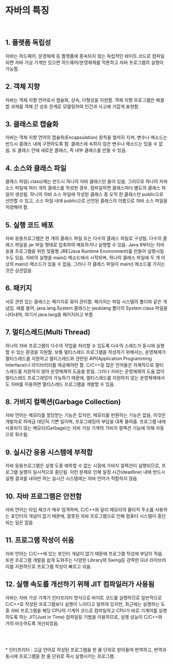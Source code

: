<h1>자바의 특징</h2><br>
<h2>1. 플랫폼 독립성</h2>
<p>자바는 하드웨어, 운영체제 등 플랫폼에 종속되지 않는 독립적인 바이트 코드로 컴파일 되면 자바 가상 기계만 있으면 하드웨어/운영체제를 막론하고 자바 프로그램의 실행이 가능함.</p>
<h2>2. 객체 지향</h2>
<p>자바는 객체 지향 언어로서 캡슐화, 상속, 다형성을 지원함. 객체 지향 프로그램은 해결할 과제를 객체 간 상호 관계로 모델링하여 인간과 사고에 가깝게 표현함.</p>
<h2>3. 클래스로 캡슐화</h2>
<p>자바는 객체 지향 언어의 캡슐화(Encapsulation) 원칙을 철저히 지켜, 변수나 메소드는 반드시 클래스 내에 구현하도록 함. 클래스에 속하지 않은 변수나 메소드는 있을 수 없음. 또 클래스 안에 새로운 클래스, 즉 내부 클래스를 만들 수 있음.</p>
<h2>4. 소스와 클래스 파일</h2>
<p>클래스 파일(.class)에는 반드시 하나의 자바 클래스만 들어 있음. 그러므로 하나의 자바 소스 파일에 여러 개의 클래스를 작성한 경우, 컴파일하면 클래스마다 별도의 클래스 파일이 생성됨. 하나의 자바 소스 파일에 작성된 클래스 중 오직 한 클래스만 public으로 선언할 수 있고, 소스 파일 내에 public으로 선언된 클래스의 이름으로 자바 소스 파일을 저장해야 함.</p>
<h2>5. 실행 코드 배포</h2>
<p>자바 응용프로그램은 한 개의 클래스 파일 또는 다수의 클래스 파일로 구성됨. 다수의 클래스 파일을 jar 파일 형태로 압축하여 배포하거나 실행할 수 있음. Java 9부터는 자바 응용 프로그램을 위한 맞춤형 JRE(Java Runtime Environment)를 만들어 실행시킬 수도 있음. 자바의 실행을 main() 메소드에서 시작되며, 하나의 클래스 파일에 두 개 이상의 main() 메소드가 있을 수 없음. 그러나 각 클래스 파일이 main() 메소드를 가지는 것은 상관없음.</p>
<h2>6. 패키지</h2>
<p>서로 관련 있는 클래스는 패키지로 묶어 관리함. 패키지는 파일 시스템의 폴더와 같은 개념임. 예를 들어, java.lang.System 클래스는 java\lang 폴더의 System.class 파일을 나타내며, 여기서 java.lang을 패키지라고 부름</p>
<h2>7. 멀티스레드(Multi Thread)</h2>
<p>하나의 자바 프로그램이 다수의 작업을 처리할 수 있도록 다수의 스레드가 동시에 실행할 수 있는 환경을 지원함. 보통 멀티스레드 프로그램을 작성하기 위해서는, 운영체제가 멀티스레드를 지원하고 멀티스레드와 관련된 API(Application Programming Interface)나 라이브러리를 제공해야만 함. C/C++등 많은 언어들은 자체적으로 멀티스레드를 지원하지 않아 운영체제의 도움을 받음. 그러나 자바는 운영체제의 도움 없이 멀티스레드 프로그래밍이 가능하기 때문에, 멀티스레드를 지원하지 않는 운영체제에서도 자바를 이용하면 멀티스레드 프로그램을 개발할 수 있음.</p>
<h2>8. 가비지 컬렉션(Garbage Collection)</h2>
<p>자바 언어는 메모리를 할당받는 기능은 있지만, 메모리를 반환하는 기능은 없음. 이것은 개발자로 하여금 대단히 기쁜 일이며, 프로그래밍의 부담을 대폭 줄여줌. 프로그램 내에 사용되지 않는 메모리(Garbage)는 자바 가상 기계의 가비지 컬렉션 기능에 의해 자동으로 회수됨.</p>
<h2>9. 실시간 응용 시스템에 부적합</h2>
<p>자바 응용프로그램은 실행 도중 예측할 수 없는 시점에 가비지 컬렉션이 실행되므로, 프로그램 실행이 일시적으로 중단됨. 이런 문제로 인해 일정 시간(deadline) 내에 반드시 실행 결과를 내야만 하는 실시간 시스템에는 자바 언어가 적합하지 않음</p>
<h2>10. 자바 프로그램은 안전함</h2>
<p>자바 언어는 타입 체크가 매우 엄격하며, C/C++와 달리 메모리의 물리적 주소를 사용하는 포인터의 개념이 없기 때문에, 잘못된 자바 프로그램으로 인해 컴퓨터 시스템이 중단되는 일은 없음</p>
<h2>11. 프로그램 작성이 쉬움</h2>
<p>자바 언어는 C/C++에 있는 포인터 개념이 없기 때문에 프로그램 작성에 부담이 적음. 또한 프로그램 개발을 쉽게 도와주는 다양한 Library와 Swing등 강력한 GUI 라이브러리를 지원하므로 프로그램 작성이 빠르고 쉬움.</p>
<h2>12. 실행 속도를 개선하기 위해 JIT 컴파일러가 사용됨</h2>
<p>자바는 자바 가상 기계가 인터프리터 방식으로 바이트 코드를 실행하므로 일반적으로 C/C++로 작성된 프로그램보다 실행이 느리다고 알려져 있지만, 최근에는 실행하는 도중 자바 프로그램을 해당 CPU의 기계어 코드로 컴파일하고 CPU가 바로 기계어를 실행하도록 하는 JIT(Just in Time) 컴파일링 기법을 이용하므로, 실행 성능이 C/C++와 거의 비슷하도록 개선되었음.</p>
<br><br>
<p>* 인터프리터 : 고급 언어로 작성된 프로그램을 한 줄 단위로 받아들여 번역하고, 번역과 동시에 프로그램을 한 줄 단위로 즉시 실행시키는 프로그램.</p>
